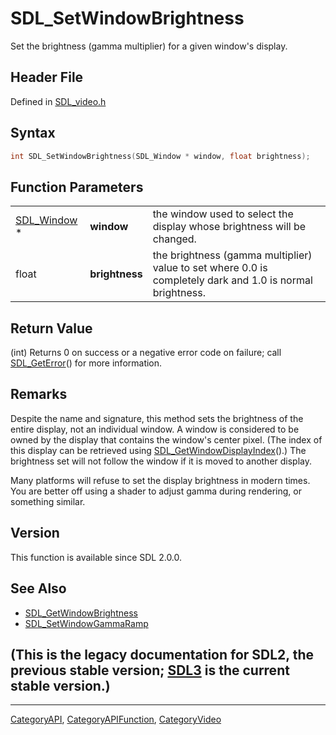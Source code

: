# SDL_SetWindowBrightness

Set the brightness (gamma multiplier) for a given window's display.

## Header File

Defined in [SDL_video.h](https://github.com/libsdl-org/SDL/blob/SDL2/include/SDL_video.h)

## Syntax

```c
int SDL_SetWindowBrightness(SDL_Window * window, float brightness);
```

## Function Parameters

|                            |                |                                                                                                           |
| -------------------------- | -------------- | --------------------------------------------------------------------------------------------------------- |
| [SDL_Window](SDL_Window) * | **window**     | the window used to select the display whose brightness will be changed.                                   |
| float                      | **brightness** | the brightness (gamma multiplier) value to set where 0.0 is completely dark and 1.0 is normal brightness. |

## Return Value

(int) Returns 0 on success or a negative error code on failure; call
[SDL_GetError](SDL_GetError)() for more information.

## Remarks

Despite the name and signature, this method sets the brightness of the
entire display, not an individual window. A window is considered to be
owned by the display that contains the window's center pixel. (The index of
this display can be retrieved using
[SDL_GetWindowDisplayIndex](SDL_GetWindowDisplayIndex)().) The brightness
set will not follow the window if it is moved to another display.

Many platforms will refuse to set the display brightness in modern times.
You are better off using a shader to adjust gamma during rendering, or
something similar.

## Version

This function is available since SDL 2.0.0.

## See Also

- [SDL_GetWindowBrightness](SDL_GetWindowBrightness)
- [SDL_SetWindowGammaRamp](SDL_SetWindowGammaRamp)


## (This is the legacy documentation for SDL2, the previous stable version; [SDL3](https://wiki.libsdl.org/SDL3/) is the current stable version.)



----
[CategoryAPI](CategoryAPI), [CategoryAPIFunction](CategoryAPIFunction), [CategoryVideo](CategoryVideo)

